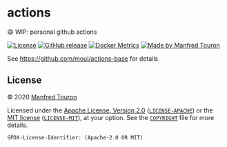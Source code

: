 # actions

:smile: WIP: personal github actions

[![License](https://img.shields.io/badge/license-Apache--2.0%20%2F%20MIT-%2397ca00.svg)](https://github.com/moul/actions/blob/master/COPYRIGHT)
[![GitHub release](https://img.shields.io/github/release/moul/actions.svg)](https://github.com/moul/actions/releases)
[![Docker Metrics](https://images.microbadger.com/badges/image/moul/actions.svg)](https://microbadger.com/images/moul/actions)
[![Made by Manfred Touron](https://img.shields.io/badge/made%20by-Manfred%20Touron-blue.svg?style=flat)](https://manfred.life/)

See https://github.com/moul/actions-base for details

## License

© 2020 [Manfred Touron](https://manfred.life)

Licensed under the [Apache License, Version 2.0](https://www.apache.org/licenses/LICENSE-2.0) ([`LICENSE-APACHE`](LICENSE-APACHE)) or the [MIT license](https://opensource.org/licenses/MIT) ([`LICENSE-MIT`](LICENSE-MIT)), at your option. See the [`COPYRIGHT`](COPYRIGHT) file for more details.

`SPDX-License-Identifier: (Apache-2.0 OR MIT)`

